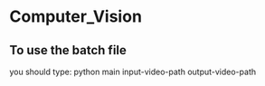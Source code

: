 # Computer_Vision
## To use the batch file

you should type:
python main input-video-path output-video-path


